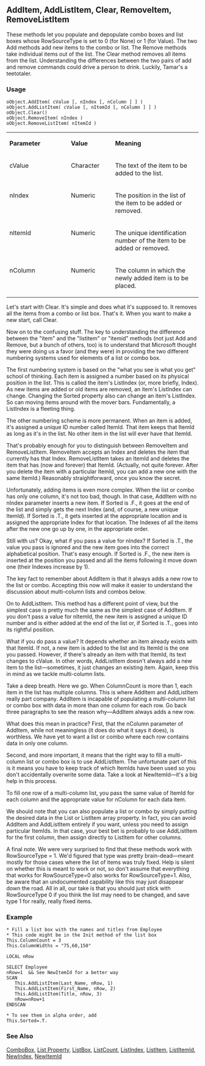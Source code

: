 ## AddItem, AddListItem, Clear, RemoveItem, RemoveListItem

These methods let you populate and depopulate combo boxes and list boxes whose RowSourceType is set to 0 (for None) or 1 (for Value). The two Add methods add new items to the combo or list. The Remove methods take individual items out of the list. The Clear method removes all items from the list. Understanding the differences between the two pairs of add and remove commands could drive a person to drink. Luckily, Tamar's a teetotaler.

### Usage

```foxpro
oObject.AddItem( cValue [, nIndex [, nColumn ] ] )
oObject.AddListItem( cValue [, nItemId [, nColumn ] ] )
oObject.Clear()
oObject.RemoveItem( nIndex )
oObject.RemoveListItem( nItemId )
```
<table>
<tr>
  <td width="32%" valign="top">
  <p><b>Parameter</b></p>
  </td>
  <td width="23%" valign="top">
  <p><b>Value</b></p>
  </td>
  <td width="45%" valign="top">
  <p><b>Meaning</b></p>
  </td>
 </tr>
<tr>
  <td width="32%" valign="top">
  <p>cValue</p>
  </td>
  <td width="23%" valign="top">
  <p>Character</p>
  </td>
  <td width="45%" valign="top">
  <p>The text of the item to be added to the list.</p>
  </td>
 </tr>
<tr>
  <td width="32%" valign="top">
  <p>nIndex</p>
  </td>
  <td width="23%" valign="top">
  <p>Numeric</p>
  </td>
  <td width="45%" valign="top">
  <p>The position in the list of the item to be added or removed.</p>
  </td>
 </tr>
<tr>
  <td width="32%" valign="top">
  <p>nItemId</p>
  </td>
  <td width="23%" valign="top">
  <p>Numeric</p>
  </td>
  <td width="45%" valign="top">
  <p>The unique identification number of the item to be added or removed.</p>
  </td>
 </tr>
<tr>
  <td width="32%" valign="top">
  <p>nColumn</p>
  </td>
  <td width="23%" valign="top">
  <p>Numeric</p>
  </td>
  <td width="45%" valign="top">
  <p>The column in which the newly added item is to be placed.</p>
  </td>
 </tr>
</table>

Let's start with Clear. It's simple and does what it's supposed to. It removes all the items from a combo or list box. That's it. When you want to make a new start, call Clear.

Now on to the confusing stuff. The key to understanding the difference between the "item" and the "listitem" or "itemid" methods (not just Add and Remove, but a bunch of others, too) is to understand that Microsoft thought they were doing us a favor (and they were) in providing the two different numbering systems used for elements of a list or combo box.

The first numbering system is based on the "what you see is what you get" school of thinking. Each item is assigned a number based on its physical position in the list. This is called the item's ListIndex (or, more briefly, Index). As new items are added or old items are removed, an item's ListIndex can change. Changing the Sorted property also can change an item's ListIndex. So can moving items around with the mover bars. Fundamentally, a ListIndex is a fleeting thing.

The other numbering scheme is more permanent. When an item is added, it's assigned a unique ID number called ItemId. That item keeps that ItemId as long as it's in the list. No other item in the list will ever have that ItemId.

That's probably enough for you to distinguish between RemoveItem and RemoveListItem. RemoveItem accepts an Index and deletes the item that currently has that Index. RemoveListItem takes an ItemId and deletes the item that has (now and forever) that ItemId. (Actually, not quite forever. After you delete the item with a particular ItemId, you can add a new one with the same ItemId.) Reasonably straightforward, once you know the secret.

Unfortunately, adding items is even more complex. When the list or combo has only one column, it's not too bad, though. In that case, AddItem with no nIndex parameter inserts a new item. If Sorted is .F., it goes at the end of the list and simply gets the next Index (and, of course, a new unique ItemId). If Sorted is .T., it gets inserted at the appropriate location and is assigned the appropriate Index for that location. The Indexes of all the items after the new one go up by one, in the appropriate order.

Still with us? Okay, what if you pass a value for nIndex? If Sorted is .T., the value you pass is ignored and the new item goes into the correct alphabetical position. That's easy enough. If Sorted is .F., the new item is inserted at the position you passed and all the items following it move down one (their Indexes increase by 1).

The key fact to remember about AddItem is that it always adds a new row to the list or combo. Accepting this now will make it easier to understand the discussion about multi-column lists and combos below.

On to AddListItem. This method has a different point of view, but the simplest case is pretty much the same as the simplest case of AddItem. If you don't pass a value for nItemId, the new item is assigned a unique ID number and is either added at the end of the list or, if Sorted is .T., goes into its rightful position.

What if you do pass a value? It depends whether an item already exists with that ItemId. If not, a new item is added to the list and its ItemId is the one you passed. However, if there's already an item with that ItemId, its text changes to cValue. In other words, AddListItem doesn't always add a new item to the list&mdash;sometimes, it just changes an existing item. Again, keep this in mind as we tackle multi-column lists.

Take a deep breath. Here we go. When ColumnCount is more than 1, each item in the list has multiple columns. This is where AddItem and AddListItem really part company. AddItem is incapable of populating a multi-column list or combo box with data in more than one column for each row. Go back three paragraphs to see the reason why&mdash;AddItem always adds a new row.

What does this mean in practice? First, that the nColumn parameter of AddItem, while not meaningless (it does do what it says it does), is worthless. We have yet to want a list or combo where each row contains data in only one column.

Second, and more important, it means that the right way to fill a multi-column list or combo box is to use AddListItem. The unfortunate part of this is it means you have to keep track of which ItemIds have been used so you don't accidentally overwrite some data. Take a look at NewItemId&mdash;it's a big help in this process.

To fill one row of a multi-column list, you pass the same value of ItemId for each column and the appropriate value for nColumn for each data item.

We should note that you can also populate a list or combo by simply putting the desired data in the List or ListItem array property. In fact, you can avoid AddItem and AddListItem entirely if you want, unless you need to assign particular ItemIds. In that case, your best bet is probably to use AddListItem for the first column, then assign directly to ListItem for other columns.

A final note. We were very surprised to find that these methods work with RowSourceType = 1. We'd figured that type was pretty brain-dead&mdash;meant mostly for those cases where the list of items was truly fixed. Help is silent on whether this is meant to work or not, so don't assume that everything that works for RowSourceType=0 also works for RowSourceType=1. Also, be aware that an undocumented capability like this may just disappear down the road. All in all, our take is that you should just stick with RowSourceType 0 if you think the list may need to be changed, and save type 1 for really, really fixed items.

### Example

```foxpro
* Fill a list box with the names and titles from Employee
* This code might be in the Init method of the list box
This.ColumnCount = 3
This.ColumnWidths = "75,60,150"

LOCAL nRow

SELECT Employee
nRow=1  && See NewItemId for a better way
SCAN
   This.AddListItem(Last_Name, nRow, 1)
   This.AddListItem(First_Name, nRow, 2)
   This.AddListItem(Title, nRow, 3)
   nRow=nRow+1
ENDSCAN

* To see them in alpha order, add
This.Sorted=.T.
```
### See Also

[ComboBox](s4g489.md), [List Property](s4g556.md), [ListBox](s4g489.md), [ListCount](s4g514.md), [ListIndex](s4g515.md), [ListItem](s4g556.md), [ListItemId](s4g515.md), [NewIndex](s4g517.md), [NewItemId](s4g517.md)